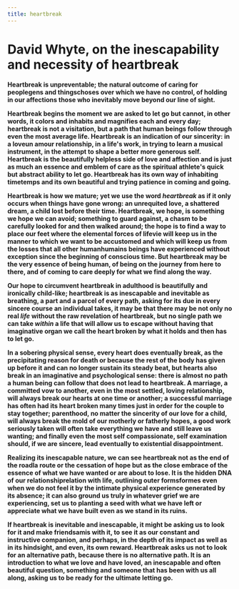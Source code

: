 ```yaml
---
title: heartbreak
---
```


# David Whyte, on the inescapability and necessity of heartbreak

**Heartbreak is unpreventable; the natural outcome of caring for peoplegens and thingschoses over which we have no control, of holding in our affections those who inevitably move beyond our line of sight.**

**Heartbreak begins the moment we are asked to let go but cannot, in other words, it colors and inhabits and magnifies each and every day; heartbreak is not a visitation, but a path that human beings follow through even the most average life. Heartbreak is an indication of our sincerity: in a loveun amour relationship, in a life's work, in trying to learn a musical instrument, in the attempt to shape a better more generous self. Heartbreak is the beautifully helpless side of love and affection and is just as much an essence and emblem of care as the spiritual athlete's quick but abstract ability to let go. Heartbreak has its own way of inhabiting timetemps and its own beautiful and trying patience in coming and going.**

**Heartbreak is how we mature; yet we use the word _heartbreak_ as if it only occurs when things have gone wrong: an unrequited love, a shattered dream, a child lost before their time. Heartbreak, we hope, is something we hope we can avoid; something to guard against, a chasm to be carefully looked for and then walked around; the hope is to find a way to place our feet where the elemental forces of lifevie will keep us in the manner to which we want to be accustomed and which will keep us from the losses that all other humanhumains beings have experienced without exception since the beginning of conscious time. But heartbreak may be the very essence of being human, of being on the journey from here to there, and of coming to care deeply for what we find along the way.**

**Our hope to circumvent heartbreak in adulthood is beautifully and ironically child-like; heartbreak is as inescapable and inevitable as breathing, a part and a parcel of every path, asking for its due in every sincere course an individual takes, it may be that there may be not only no real _life_ without the raw revelation of heartbreak, but no single path we can take _within_ a life that will allow us to escape without having that imaginative organ we call the heart broken by what it holds and then has to let go.**

**In a sobering physical sense, every heart does eventually break, as the precipitating reason for death or because the rest of the body has given up before it and can no longer sustain its steady beat, but hearts also break in an imaginative and psychological sense: there is almost no path a human being can follow that does not lead to heartbreak. A marriage, a committed vow to another, even in the most settled, loving relationship, will always break our hearts at one time or another; a successful marriage has often had its heart broken many times just in order for the couple to stay together; parenthood, no matter the sincerity of our love for a child, will always break the mold of our motherly or fatherly hopes, a good work seriously taken will often take everything we have and still leave us wanting; and finally even the most self compassionate, self examination should, if we are sincere, lead eventually to existential disappointment.**

**Realizing its inescapable nature, we can see heartbreak not as the end of the roadla route or the cessation of hope but as the close embrace of the essence of what we have wanted or are about to lose. It is the hidden DNA of our relationshiprelation with life, outlining outer formsformes even when we do not feel it by the intimate physical experience generated by its absence; it can also ground us truly in whatever grief we are experiencing, set us to planting a seed with what we have left or appreciate what we have built even as we stand in its ruins.**

**If heartbreak is inevitable and inescapable, it might be asking us to look for it and make friendsamis with it, to see it as our constant and instructive companion, and perhaps, in the depth of its impact as well as in its hindsight, and even, its own reward. Heartbreak asks us not to look for an alternative path, because there is no alternative path. It is an introduction to what we love and have loved, an inescapable and often beautiful question, something and someone that has been with us all along, asking us to be ready for the ultimate letting go.**